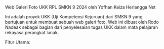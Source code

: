Web Galeri Foto UKK RPL SMKN 9 2024 oleh Yofhan Keiza Herlangga Nst

Ini adalah proyek UKK (Uji Kompetensi Kejuruan) dari SMKN 9 yang bertujuan untuk membuat sebuah web galeri foto.
Web ini dibuat oleh Rodo Nadeak sebagai bagian dari penyelesaian tugas UKK dalam mata pelajaran rekayasa perangkat lunak.

Fitur Utama:
